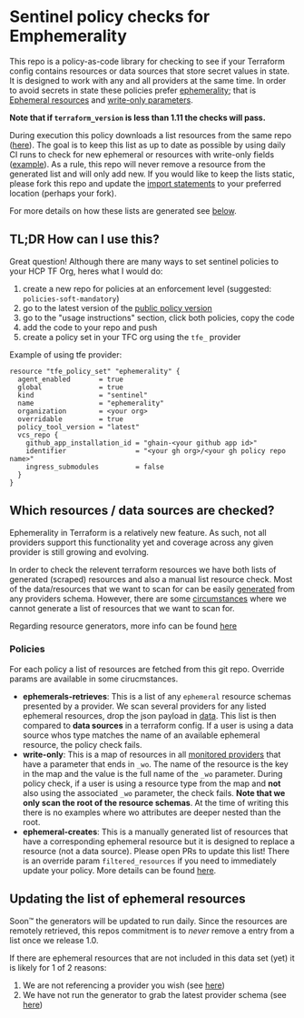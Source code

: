 # Sentinel policy checks for Emphemerality

This repo is a policy-as-code library for checking to see if your Terraform config contains resources or data sources that store secret values in state. It is designed to work with any and all providers at the same time. In order to avoid secrets in state these policies prefer [ephemerality](https://www.hashicorp.com/en/blog/ephemeral-values-in-terraform); that is [Ephemeral resources](https://developer.hashicorp.com/terraform/language/resources/ephemeral) and [write-only parameters](https://developer.hashicorp.com/terraform/language/resources/ephemeral/write-only).

__Note that if `terraform_version` is less than 1.11 the checks will pass.__

During execution this policy downloads a list resources from the same repo ([here](https://github.com/drewmullen/policy-library-ephemerality/tree/main/data)). The goal is to keep this list as up to date as possible by using daily CI runs to check for new ephemeral or resources with write-only fields ([example](https://github.com/drewmullen/policy-library-ephemerality/pull/8)). As a rule, this repo will never remove a resource from the generated list and will only add new. If you would like to keep the lists static, please fork this repo and update the [import statements](https://github.com/drewmullen/policy-library-ephemerality/blob/main/sentinel.hcl#L2,L12) to your preferred location (perhaps your fork). 

For more details on how these lists are generated see [below](https://github.com/drewmullen/policy-library-ephemerality/blob/main/README.md#which-resources--data-sources-are-checked).

## TL;DR How can I use this?

Great question! Although there are many ways to set sentinel policies to your HCP TF Org, heres what I would do:
1. create a new repo for policies at an enforcement level (suggested: `policies-soft-mandatory`)
2. go to the latest version of the [public policy version](https://registry.terraform.io/policies/drewmullen/ephemerality)
3. go to the "usage instructions" section, click both policies, copy the code
4. add the code to your repo and push
5. create a policy set in your TFC org using the `tfe_` provider

Example of using tfe provider:
```hcl
resource "tfe_policy_set" "ephemerality" {
  agent_enabled       = true
  global              = true
  kind                = "sentinel"
  name                = "ephemerality"
  organization        = <your org>
  overridable         = true
  policy_tool_version = "latest"
  vcs_repo {
    github_app_installation_id = "ghain-<your github app id>"
    identifier                 = "<your gh org>/<your gh policy repo name>"
    ingress_submodules         = false
  }
}
```

## Which resources / data sources are checked?

Ephemerality in Terraform is a relatively new feature. As such, not all providers support this functionality yet and coverage across any given provider is still growing and evolving.

In order to check the relevent terraform resources we have both lists of generated (scraped) resources and also a manual list resource check. Most of the data/resources that we want to scan for can be easily [generated](https://github.com/drewmullen/policy-library-ephemerality/blob/main/generators/ephemeral_resources/README.md?plain=1#L7) from any providers schema. However, there are some [circumstances](https://github.com/drewmullen/policy-library-ephemerality/issues/3) where we cannot generate a list of resources that we want to scan for.

Regarding resource generators, more info can be found [here](https://github.com/drewmullen/policy-library-ephemerality/tree/main/generators/ephemeral_resources)

### Policies

For each policy a list of resources are fetched from this git repo. Override params are available in some cirucmstances.

- **ephemerals-retrieves**: This is a list of any `ephemeral` resource schemas presented by a provider. We scan several providers for any listed ephemeral resources, drop the json payload in [data](https://github.com/drewmullen/policy-library-ephemerality/tree/main/data). This list is then compared to **data sources** in a terraform config. If a user is using a data source whos type matches the name of an available ephemeral resource, the policy check fails. 
- **write-only**: This is a map of resources in all [monitored providers](https://github.com/drewmullen/policy-library-ephemerality/blob/main/generators/ephemeral_resources/providers.tf#L3-L19) that have a parameter that ends in `_wo`. The name of the resource is the key in the map and the value is the full name of the `_wo` parameter. During policy check, if a user is using a resource type from the map and **not** also using the associated `_wo` parameter, the check fails. **Note that we only scan the root of the resource schemas**. At the time of writing this there is no examples where wo attributes are deeper nested than the root.
- **ephemeral-creates**: This is a manually generated list of resources that have a corresponding ephemeral resource but it is designed to replace a resource (not a data source). Please open PRs to update this list! There is an override param `filtered_resources` if you need to immediately update your policy. More details can be found [here](https://github.com/drewmullen/policy-library-ephemerality/issues/3).


## Updating the list of ephemeral resources

Soon™ the generators will be updated to run daily. Since the resources are remotely retrieved, this repos commitment is to _never_ remove a entry from a list once we release 1.0.

If there are ephemeral resources that are not included in this data set (yet) it is likely for 1 of 2 reasons:
1. We are not referencing a provider you wish (see [here](https://github.com/drewmullen/policy-library-tfe-terraform/blob/main/generators/ephemeral_resources/providers.tf))
1. We have not run the generator to grab the latest provider schema (see [here](https://github.com/drewmullen/policy-library-tfe-terraform/tree/main/data))
